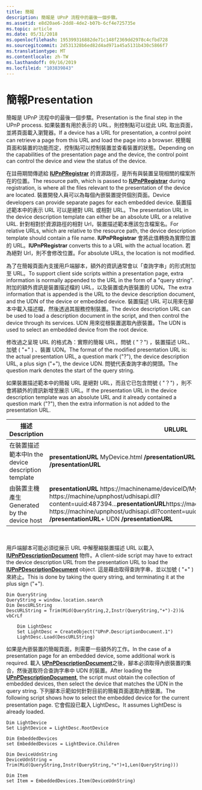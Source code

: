 ```yaml
---
title: 簡報
description: 簡報是 UPnP 流程中的最後一個步驟。
ms.assetid: e8d20ae6-2dd8-4de2-b07b-6cf4e725735e
ms.topic: article
ms.date: 05/31/2018
ms.openlocfilehash: 195399316882de71c148f2369dd2978c4cfbd728
ms.sourcegitcommit: 2d531328b6ed82d4ad971a45a5131b430c5866f7
ms.translationtype: MT
ms.contentlocale: zh-TW
ms.lasthandoff: 09/16/2019
ms.locfileid: "103839843"
---
```

# <a name="presentation"></a><span data-ttu-id="d0314-103">簡報</span><span class="sxs-lookup"><span data-stu-id="d0314-103">Presentation</span></span>

<span data-ttu-id="d0314-104">簡報是 UPnP 流程中的最後一個步驟。</span><span class="sxs-lookup"><span data-stu-id="d0314-104">Presentation is the final step in the UPnP process.</span></span> <span data-ttu-id="d0314-105">如果裝置有用於表示的 URL，則控制點可以從此 URL 取出頁面，並將頁面載入瀏覽器。</span><span class="sxs-lookup"><span data-stu-id="d0314-105">If a device has a URL for presentation, a control point can retrieve a page from this URL and load the page into a browser.</span></span> <span data-ttu-id="d0314-106">視簡報頁面和裝置的功能而定，控制點可以控制裝置並查看裝置的狀態。</span><span class="sxs-lookup"><span data-stu-id="d0314-106">Depending on the capabilities of the presentation page and the device, the control point can control the device and view the status of the device.</span></span>

<span data-ttu-id="d0314-107">在註冊期間傳遞給 [**IUPnPRegistrar**](/windows/desktop/api/Upnphost/nn-upnphost-iupnpregistrar) 的資源路徑，是所有與裝置呈現相關的檔案所在的位置。</span><span class="sxs-lookup"><span data-stu-id="d0314-107">The resource path, which is passed to [**IUPnPRegistrar**](/windows/desktop/api/Upnphost/nn-upnphost-iupnpregistrar) during registration, is where all the files relevant to the presentation of the device are located.</span></span> <span data-ttu-id="d0314-108">裝置開發人員可以為每個內嵌裝置提供個別頁面。</span><span class="sxs-lookup"><span data-stu-id="d0314-108">Device developers can provide separate pages for each embedded device.</span></span> <span data-ttu-id="d0314-109">裝置描述範本中的表示 URL 可以是絕對 URL 或相對 URL。</span><span class="sxs-lookup"><span data-stu-id="d0314-109">The presentation URL in the device description template can either be an absolute URL or a relative URL.</span></span> <span data-ttu-id="d0314-110">針對相對於資源路徑的相對 Url，裝置描述範本應該包含檔案名。</span><span class="sxs-lookup"><span data-stu-id="d0314-110">For relative URLs, which are relative to the resource path, the device description template should contain a file name.</span></span> <span data-ttu-id="d0314-111">**IUPnPRegistrar** 會將此值轉換為實際位置的 URL。</span><span class="sxs-lookup"><span data-stu-id="d0314-111">**IUPnPRegistrar** converts this to a URL with the actual location.</span></span> <span data-ttu-id="d0314-112">若為絕對 Url，則不會修改位置。</span><span class="sxs-lookup"><span data-stu-id="d0314-112">For absolute URLs, the location is not modified.</span></span>

<span data-ttu-id="d0314-113">為了在簡報頁面內支援用戶端腳本，額外的資訊通常會以「查詢字串」的形式附加至 URL。</span><span class="sxs-lookup"><span data-stu-id="d0314-113">To support client side scripts within a presentation page, extra information is normally appended to the URL in the form of a "query string".</span></span> <span data-ttu-id="d0314-114">附加的額外資訊是裝置描述檔的 URL，以及裝置或內嵌裝置的 UDN。</span><span class="sxs-lookup"><span data-stu-id="d0314-114">The extra information that is appended is the URL to the device description document, and the UDN of the device or embedded device.</span></span> <span data-ttu-id="d0314-115">裝置描述 URL 可以用來在腳本中載入描述檔，然後透過其服務控制裝置。</span><span class="sxs-lookup"><span data-stu-id="d0314-115">The device description URL can be used to load a description document in the script, and then control the device through its services.</span></span> <span data-ttu-id="d0314-116">UDN 用來從根裝置選取內嵌裝置。</span><span class="sxs-lookup"><span data-stu-id="d0314-116">The UDN is used to select an embedded device from the root device.</span></span>

<span data-ttu-id="d0314-117">修改過之呈現 URL 的格式為：實際的簡報 URL，問號 ( "？") ，裝置描述 URL、加號 ( "+" ) 、裝置 UDN。</span><span class="sxs-lookup"><span data-stu-id="d0314-117">The format of the modified presentation URL is: the actual presentation URL, a question mark ("?"), the device description URL, a plus sign ("+"), the device UDN.</span></span> <span data-ttu-id="d0314-118">問號代表查詢字串的開頭。</span><span class="sxs-lookup"><span data-stu-id="d0314-118">The question mark denotes the start of the query string.</span></span>

<span data-ttu-id="d0314-119">如果裝置描述範本中的簡報 URL 是絕對 URL，而且它已包含問號 ( "？") ，則不會將額外的資訊新增至展示 URL。</span><span class="sxs-lookup"><span data-stu-id="d0314-119">If the presentation URL in the device description template was an absolute URL and it already contained a question mark ("?"), then the extra information is not added to the presentation URL.</span></span>



| <span data-ttu-id="d0314-120">描述</span><span class="sxs-lookup"><span data-stu-id="d0314-120">Description</span></span>                        | <span data-ttu-id="d0314-121">URL</span><span class="sxs-lookup"><span data-stu-id="d0314-121">URL</span></span>                                                                                                                                               |
|------------------------------------|---------------------------------------------------------------------------------------------------------------------------------------------------|
| <span data-ttu-id="d0314-122">在裝置描述範本中</span><span class="sxs-lookup"><span data-stu-id="d0314-122">In the device description template</span></span> | <span data-ttu-id="d0314-123">**presentationURL** MyDevice.html **/presentationURL**</span><span class="sxs-lookup"><span data-stu-id="d0314-123">**presentationURL** MyDevice.html **/presentationURL**</span></span>                                                                                              |
| <span data-ttu-id="d0314-124">由裝置主機產生</span><span class="sxs-lookup"><span data-stu-id="d0314-124">Generated by the device host</span></span>       | <span data-ttu-id="d0314-125">**presentationURL** https://machinename/deviceID/MyDevice.html/?https://machine/upnphost/udhisapi.dll?content=uuid:487394...</span><span class="sxs-lookup"><span data-stu-id="d0314-125">**presentationURL**https://machinename/deviceID/MyDevice.html/?https://machine/upnphost/udhisapi.dll?content=uuid:487394…</span></span> <span data-ttu-id="d0314-126">+ UDN **/presentationURL**</span><span class="sxs-lookup"><span data-stu-id="d0314-126">+ UDN **/presentationURL**</span></span> |



 

<span data-ttu-id="d0314-127">用戶端腳本可能必須從展示 URL 中解壓縮裝置描述 URL 以載入 [**IUPnPDescriptionDocument**](/windows/desktop/api/Upnp/nn-upnp-iupnpdescriptiondocument) 物件。</span><span class="sxs-lookup"><span data-stu-id="d0314-127">A client-side script may have to extract the device description URL from the presentation URL to load the [**IUPnPDescriptionDocument**](/windows/desktop/api/Upnp/nn-upnp-iupnpdescriptiondocument) object.</span></span> <span data-ttu-id="d0314-128">這是藉由取得查詢字串，並以加號 ( "+" ) 來終止。</span><span class="sxs-lookup"><span data-stu-id="d0314-128">This is done by taking the query string, and terminating it at the plus sign ("+").</span></span>


```VB
Dim QueryString
QueryString = window.location.search
Dim DescURLString
DescURLString = Trim(Mid(QueryString,2,Instr(QueryString,"+")-2))& vbCrLf

    Dim LightDesc
    Set LightDesc = CreateObject("UPnP.DescriptionDocument.1")
    LightDesc.Load(DescURLString)
```



<span data-ttu-id="d0314-129">如果是內嵌裝置的簡報頁面，則需要一些額外的工作。</span><span class="sxs-lookup"><span data-stu-id="d0314-129">In the case of a presentation page for an embedded device, some additional work is required.</span></span> <span data-ttu-id="d0314-130">載入 [**UPnPDescriptionDocument**](/windows/desktop/api/Upnp/nn-upnp-iupnpdescriptiondocument)之後，腳本必須取得內嵌裝置的集合，然後選取符合查詢字串中 UDN 的裝置。</span><span class="sxs-lookup"><span data-stu-id="d0314-130">After loading the [**UPnPDescriptionDocument**](/windows/desktop/api/Upnp/nn-upnp-iupnpdescriptiondocument), the script must obtain the collection of embedded devices, then select the device that matches the UDN in the query string.</span></span> <span data-ttu-id="d0314-131">下列腳本示範如何針對目前的簡報頁面選取內嵌裝置。</span><span class="sxs-lookup"><span data-stu-id="d0314-131">The following script shows how to select the embedded device for the current presentation page.</span></span> <span data-ttu-id="d0314-132">它會假設已載入 LightDesc。</span><span class="sxs-lookup"><span data-stu-id="d0314-132">It assumes LightDesc is already loaded.</span></span>


```VB
Dim LightDevice
Set LightDevice = LightDesc.RootDevice

Dim EmbeddedDevices 
set EmbeddedDevices = LightDevice.Children

Dim DeviceUdnString
DeviceUdnString = Trim(Mid(QueryString,Instr(QueryString,"+")+1,Len(QueryString)))

Dim Item
set Item = EmbeddedDevices.Item(DeviceUdnString)
```



 

 




